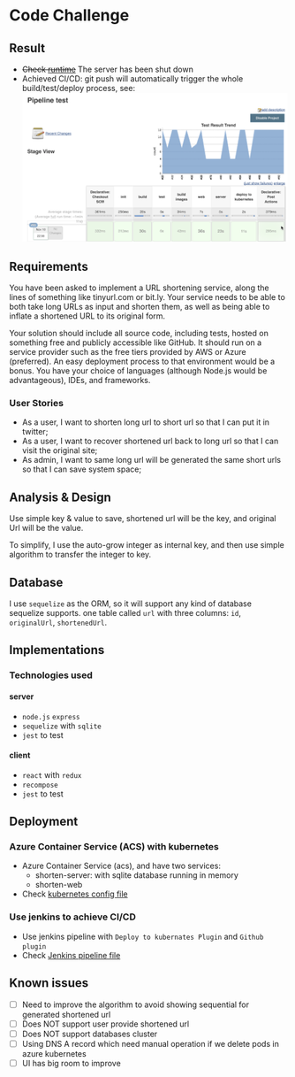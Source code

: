 # Code Challenge
## Result
- ~~Check [runtime](http://shorten.mashuo.io)~~ The server has been shut down
- Achieved CI/CD: git push will automatically trigger the whole build/test/deploy process, see: ![jenkins portal](deploy/jenkins.png)

## Requirements
You have been asked to implement a URL shortening service, along the lines of something like tinyurl.com or bit.ly. Your service needs to be able to both take long URLs as input and shorten them, as well as being able to inflate a shortened URL to its original form.

Your solution should include all source code, including tests, hosted on something free and publicly accessible like GitHub. It should run on a service provider such as the free tiers provided by AWS or Azure (preferred). An easy deployment process to that environment would be a bonus. You have your choice of languages (although Node.js would be advantageous), IDEs, and frameworks.

### User Stories
* As a user, I want to shorten long url to short url so that I can put it in twitter;
* As a user, I want to recover shortened url back to long url so that I can visit the original site;
* As admin, I want to same long url will be generated the same short urls so that I can save system space;

## Analysis & Design
Use simple key & value to save, shortened url will be the key, and original Url will be the value. 

To simplify, I use the auto-grow integer as internal key, and then use simple algorithm to transfer the integer to key.

## Database
I use `sequelize` as the ORM, so it will support any kind of database sequelize supports.
one table called `url` with three columns: `id`, `originalUrl`, `shortenedUrl`.

## Implementations
### Technologies used
#### server
* `node.js` `express`
* `sequelize` with `sqlite`
* `jest` to test
#### client
* `react` with `redux`
* `recompose` 
* `jest` to test

## Deployment
### Azure Container Service (ACS) with kubernetes
- Azure Container Service (acs), and have two services:
  - shorten-server: with sqlite database running in memory
  - shorten-web
- Check [kubernetes config file](deploy/shorten-deploy.yml) 

### Use jenkins to achieve CI/CD
- Use jenkins pipeline with `Deploy to kubernates Plugin` and `Github plugin`
- Check [Jenkins pipeline file](deploy/Jenkinsfile)

## Known issues
- [ ] Need to improve the algorithm to avoid showing sequential for generated shortened url
- [ ] Does NOT support user provide shortened url
- [ ] Does NOT support databases cluster
- [ ] Using DNS A record which need manual operation if we delete pods in azure kubernetes
- [ ] UI has big room to improve
